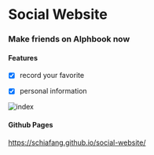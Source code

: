 # Social Website

### Make friends on Alphbook now


#### Features
- [x] record your favorite
- [x] personal information


![index](https://i.imgur.com/DF3Sl2J.png)


#### Github Pages
https://schiafang.github.io/social-website/
